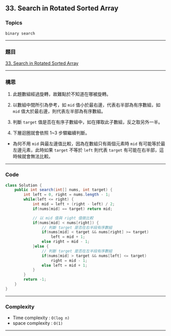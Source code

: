 ## 33. Search in Rotated Sorted Array

### Topics

`binary search`

---

### 題目

[33. Search in Rotated Sorted Array]([Loading...](https://leetcode.com/problems/search-in-rotated-sorted-array/))

---

### 構思

1. 此題數組經過旋轉，故難點於不知道在哪被旋轉。

2. 以數組中間所引為參考，如 `mid` 值小於最右邊，代表右半部為有序數組，如 `mid` 值大於最右邊，則代表左半部為有序數組。

3. 判斷 `target` 值是否在有序子數組中，如在擇取此子數組，反之取另外一半。

4. 下層迴圈就會依照 1~3 步驟繼續判斷。
* 為何不用 `mid` 與最左邊值比較，因為在數組只有兩個元素時 `mid` 有可能等於最左邊元素，此時如果 `target` 不等於 `left` 則代表 `target` 有可能在右半部，這時候就會無法比較。

---

### Code

```java
class Solution {
    public int search(int[] nums, int target) {
        int left = 0, right = nums.length - 1;
        while(left <= right) {
            int mid = left + (right - left) / 2;
            if(nums[mid] == target) return mid;

            // 以 mid 值與 right 值做比較
            if(nums[mid] < nums[right]) {
                // 判斷 target 是否在右半段有序數組
                if(nums[mid] < target && nums[right] >= target)
                    left = mid + 1;
                else right = mid - 1;
            }else {
                // 判斷 target 是否在左半段有序數組
                if(nums[mid] > target && nums[left] <= target)
                    right = mid - 1;
                else left = mid + 1;
            }
        }
        return -1;
    }
}
```

---

### Complexity

- Time complexity : `O(log n)`
- space complexity : `O(1)`

---
